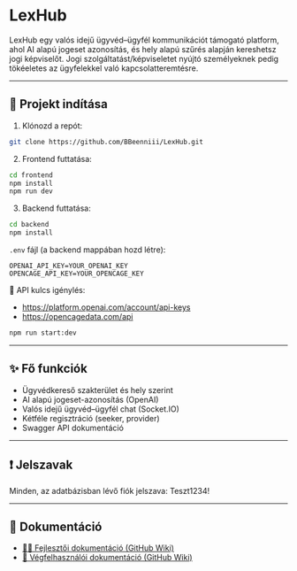 # LexHub

LexHub egy valós idejű ügyvéd–ügyfél kommunikációt támogató platform, ahol AI alapú jogeset azonosítás, és hely alapú szűrés alapján kereshetsz jogi képviselőt.
Jogi szolgáltatást/képviseletet nyújtó személyeknek pedig tökéeletes az ügyfelekkel való kapcsolatteremtésre.

---

## 🚀 Projekt indítása

1. Klónozd a repót:

```bash
git clone https://github.com/BBeenniii/LexHub.git
```

2. Frontend futtatása:

```bash
cd frontend
npm install
npm run dev
```

3. Backend futtatása:

```bash
cd backend
npm install
```

`.env` fájl (a backend mappában hozd létre):

```env
OPENAI_API_KEY=YOUR_OPENAI_KEY
OPENCAGE_API_KEY=YOUR_OPENCAGE_KEY
```

🔗 API kulcs igénylés:
- https://platform.openai.com/account/api-keys
- https://opencagedata.com/api

```bash
npm run start:dev
```

---

## ✨ Fő funkciók

- Ügyvédkereső szakterület és hely szerint
- AI alapú jogeset-azonosítás (OpenAI)
- Valós idejű ügyvéd–ügyfél chat (Socket.IO)
- Kétféle regisztráció (seeker, provider)
- Swagger API dokumentáció

---

## ❗ Jelszavak

Minden, az adatbázisban lévő fiók jelszava: Teszt1234!

---

## 📘 Dokumentáció

- [🧑‍💻 Fejlesztői dokumentáció (GitHub Wiki)](https://github.com/BBeenniii/LexHub/wiki/Fejlesztői-dokumentáció)
- [👥 Végfelhasználói dokumentáció (GitHub Wiki)](https://github.com/BBeenniii/LexHub/wiki/Végfelhasználói-dokumentáció)
